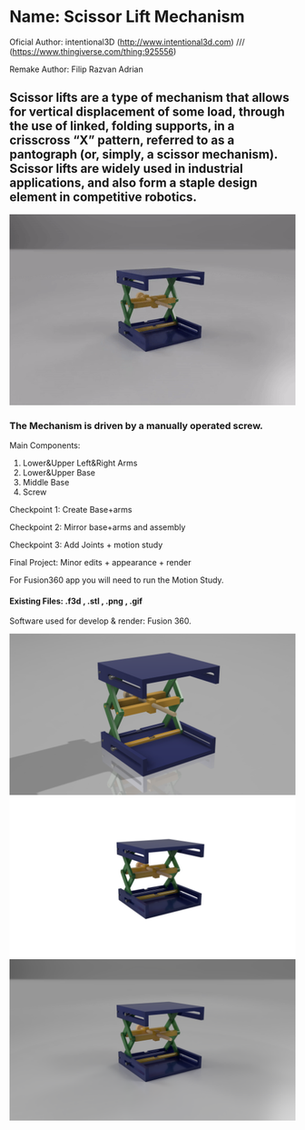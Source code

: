 # Name: Scissor Lift Mechanism
Oficial Author: intentional3D (http://www.intentional3d.com) /// (https://www.thingiverse.com/thing:925556)

Remake Author: Filip Razvan Adrian
## Scissor lifts are a type of mechanism that allows for vertical displacement of some load, through the use of linked, folding supports, in a crisscross “X” pattern, referred to as a pantograph (or, simply, a scissor mechanism). Scissor lifts are widely used in industrial applications, and also form a staple design element in competitive robotics.
![demo](GIF.gif)
### The Mechanism is driven by a manually operated screw.
Main Components: 
1) Lower&Upper Left&Right Arms
2) Lower&Upper Base
3) Middle Base
4) Screw

Checkpoint 1: Create Base+arms

Checkpoint 2: Mirror base+arms and assembly

Checkpoint 3: Add Joints + motion study

Final Project: Minor edits + appearance + render

For Fusion360 app you will need to run the Motion Study.

#### Existing Files: .f3d , .stl , .png , .gif

Software used for develop & render: Fusion 360.

![Screenshot](jpg.png)
![Screenshot](jpg2.png)
![Screenshot](jpg3.png)

